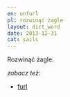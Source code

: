 ```yaml
---
en: unfurl
pl: rozwinąć żagle
layout: dict_word
date: 2013-12-31
cat: sails
---
```


Rozwinąć żagle.

*zobacz też:*

* [furl](/dict/furl.html)

